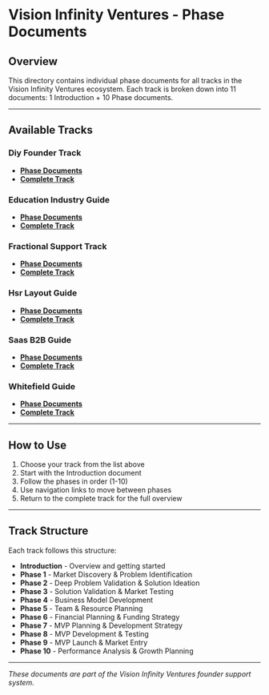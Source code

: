 # Vision Infinity Ventures - Phase Documents

## Overview
This directory contains individual phase documents for all tracks in the Vision Infinity Ventures ecosystem. Each track is broken down into 11 documents: 1 Introduction + 10 Phase documents.

---

## Available Tracks

### Diy Founder Track
- **[Phase Documents](./diy-founder-track-phases-index.md)**
- **[Complete Track](./diy-founder-track.md)**

### Education Industry Guide
- **[Phase Documents](./education-industry-guide-phases-index.md)**
- **[Complete Track](./education-industry-guide.md)**

### Fractional Support Track
- **[Phase Documents](./fractional-support-track-phases-index.md)**
- **[Complete Track](./fractional-support-track.md)**

### Hsr Layout Guide
- **[Phase Documents](./hsr-layout-guide-phases-index.md)**
- **[Complete Track](./hsr-layout-guide.md)**

### Saas B2B Guide
- **[Phase Documents](./saas-b2b-guide-phases-index.md)**
- **[Complete Track](./saas-b2b-guide.md)**

### Whitefield Guide
- **[Phase Documents](./whitefield-guide-phases-index.md)**
- **[Complete Track](./whitefield-guide.md)**

---

## How to Use
1. Choose your track from the list above
2. Start with the Introduction document
3. Follow the phases in order (1-10)
4. Use navigation links to move between phases
5. Return to the complete track for the full overview

---

## Track Structure
Each track follows this structure:
- **Introduction** - Overview and getting started
- **Phase 1** - Market Discovery & Problem Identification
- **Phase 2** - Deep Problem Validation & Solution Ideation
- **Phase 3** - Solution Validation & Market Testing
- **Phase 4** - Business Model Development
- **Phase 5** - Team & Resource Planning
- **Phase 6** - Financial Planning & Funding Strategy
- **Phase 7** - MVP Planning & Development Strategy
- **Phase 8** - MVP Development & Testing
- **Phase 9** - MVP Launch & Market Entry
- **Phase 10** - Performance Analysis & Growth Planning

---

*These documents are part of the Vision Infinity Ventures founder support system.*
